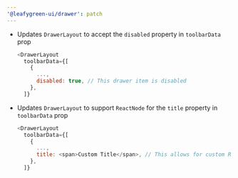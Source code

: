 ```yaml
---
'@leafygreen-ui/drawer': patch
---
```


- Updates `DrawerLayout` to accept the `disabled` property in `toolbarData` prop

  ```js
  <DrawerLayout
    toolbarData={[
      {
        ...,
        disabled: true, // This drawer item is disabled
      },
    ]}
  ```
- Updates `DrawerLayout` to support `ReactNode` for the `title` property in `toolbarData` prop

  ```js
  <DrawerLayout
    toolbarData={[
      {
        ...,
        title: <span>Custom Title</span>, // This allows for custom React nodes as titles
      },
    ]}
  ```
